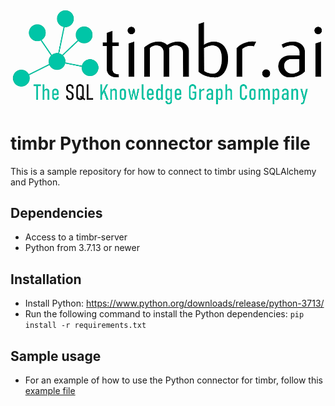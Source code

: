 ![Timbr logo description](Timbr_logo.png)

# timbr Python connector sample file
This is a sample repository for how to connect to timbr using SQLAlchemy and Python.

## Dependencies
- Access to a timbr-server
- Python from 3.7.13 or newer

## Installation
- Install Python: https://www.python.org/downloads/release/python-3713/
- Run the following command to install the Python dependencies: `pip install -r requirements.txt`

## Sample usage
- For an example of how to use the Python connector for timbr, follow this [example file](example.py) 
